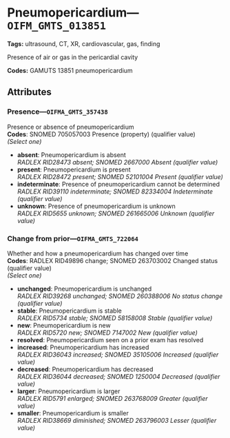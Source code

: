 # Pneumopericardium—`OIFM_GMTS_013851`

**Tags:** ultrasound, CT, XR, cardiovascular, gas, finding

Presence of air or gas in the pericardial cavity

**Codes:** GAMUTS 13851 pneumopericardium

## Attributes

### Presence—`OIFMA_GMTS_357438`

Presence or absence of pneumopericardium  
**Codes**: SNOMED 705057003 Presence (property) (qualifier value)  
*(Select one)*

- **absent**: Pneumopericardium is absent  
_RADLEX RID28473 absent; SNOMED 2667000 Absent (qualifier value)_
- **present**: Pneumopericardium is present  
_RADLEX RID28472 present; SNOMED 52101004 Present (qualifier value)_
- **indeterminate**: Presence of pneumopericardium cannot be determined  
_RADLEX RID39110 indeterminate; SNOMED 82334004 Indeterminate (qualifier value)_
- **unknown**: Presence of pneumopericardium is unknown  
_RADLEX RID5655 unknown; SNOMED 261665006 Unknown (qualifier value)_

### Change from prior—`OIFMA_GMTS_722064`

Whether and how a pneumopericardium has changed over time  
**Codes**: RADLEX RID49896 change; SNOMED 263703002 Changed status (qualifier value)  
*(Select one)*

- **unchanged**: Pneumopericardium is unchanged  
_RADLEX RID39268 unchanged; SNOMED 260388006 No status change (qualifier value)_
- **stable**: Pneumopericardium is stable  
_RADLEX RID5734 stable; SNOMED 58158008 Stable (qualifier value)_
- **new**: Pneumopericardium is new  
_RADLEX RID5720 new; SNOMED 7147002 New (qualifier value)_
- **resolved**: Pneumopericardium seen on a prior exam has resolved  
- **increased**: Pneumopericardium has increased  
_RADLEX RID36043 increased; SNOMED 35105006 Increased (qualifier value)_
- **decreased**: Pneumopericardium has decreased  
_RADLEX RID36044 decreased; SNOMED 1250004 Decreased (qualifier value)_
- **larger**: Pneumopericardium is larger  
_RADLEX RID5791 enlarged; SNOMED 263768009 Greater (qualifier value)_
- **smaller**: Pneumopericardium is smaller  
_RADLEX RID38669 diminished; SNOMED 263796003 Lesser (qualifier value)_